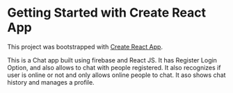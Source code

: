 # Getting Started with Create React App

This project was bootstrapped with [Create React App](https://github.com/facebook/create-react-app).

This is a Chat app built using firebase and React JS.
It has Register Login Option, and also allows to chat with people registered.
It also recognizes if user is online or not and only allows online people to chat.
It aso shows chat history and manages a profile.
